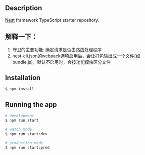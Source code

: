 ## Description

[Nest](https://github.com/nestjs/nest) framework TypeScript starter repository.

## 解释一下：
1. 守卫的主要功能: 确定请求是否由路由处理程序
2. nest-cli.json的webpack选项启用后，会让打包输出成一个文件(如bundle.js)，默认不启用时，会按功能模块区分文件

## Installation

```bash
$ npm install
```

## Running the app

```bash
# development
$ npm run start

# watch mode
$ npm run start:dev

# production mode
$ npm run start:prod
```

